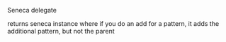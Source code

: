 Seneca delegate

returns seneca instance where if you do an add for a pattern, it adds the additional pattern,
but not the parent